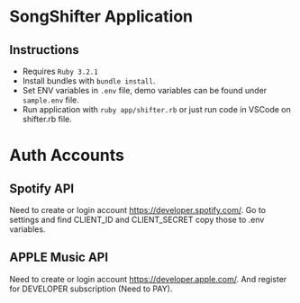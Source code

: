 # SongShifter Application

## Instructions

* Requires `Ruby 3.2.1`
* Install bundles with `bundle install`.
* Set ENV variables in `.env` file, demo variables can be found under `sample.env` file.
* Run application with `ruby app/shifter.rb` or just run code in VSCode on shifter.rb file.

# Auth Accounts
## Spotify API

Need to create or login account https://developer.spotify.com/. Go to settings and find CLIENT_ID and CLIENT_SECRET
copy those to .env variables.

## APPLE Music API

Need to create or login account https://developer.apple.com/. And register for DEVELOPER subscription (Need to PAY).
